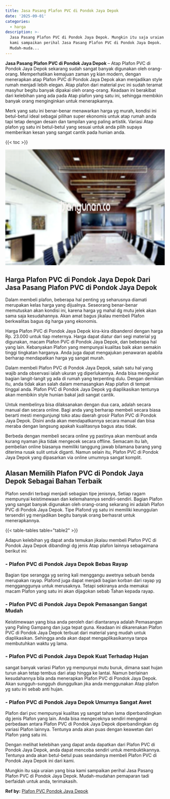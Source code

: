 ```yaml
---
title: Jasa Pasang Plafon PVC di Pondok Jaya Depok
date: '2025-09-01'
categories:
  - harga
description: >-
  Jasa Pasang Plafon PVC di Pondok Jaya Depok. Mungkin itu saja uraian yang bisa
  kami sampaikan perihal Jasa Pasang Plafon PVC di Pondok Jaya Depok.
  Mudah-muda...
---
```


**Jasa Pasang Plafon PVC di Pondok Jaya Depok** – Atap Plafon PVC di Pondok Jaya Depok sekarang sudah sangat banyak digunakan oleh orang-orang. Memperhatikan kemajuan zaman yg kian modern, dengan menerapkan atap Plafon PVC di Pondok Jaya Depok akan menjadikan style rumah menjadi lebih elegan. Atap plafon dari material pvc ini sudah teramat masyhur begitu banyak dipakai oleh orang-orang. Keadaan ini berakibat dari kelebihan yang ada pada Atap plafon yang satu ini, sehingga membikin banyak orang menginginkan untuk menerapkannya.

Merk yang satu ini benar-benar menawarkan harga yg murah, kondisi ini betul-betul ideal sebagai pilihan super ekonomis untuk atap rumah anda tapi tetap dengan desain dan tampilan yang paling artistik. Variasi Atap plafon yg satu ini betul-betul yang sesuai untuk anda pilih supaya memberikan kesan yang sangat cantik pada hunian anda.

{{< toc >}}

![Jasa Pasang Plafon PVC di Pondok Jaya Depok](/images/flafond-pvc-murah13.png)

## Harga Plafon PVC di Pondok Jaya Depok Dari Jasa Pasang Plafon PVC di Pondok Jaya Depok

Dalam membeli plafon, beberapa hal penting yg seharusnya diamati merupakan kelas harga yang dijualnya. Seseorang benar-benar memutuskan akan kondisi ini, karena harga yg mahal dg mutu jelek akan sama saja kesudahannya. Akan amat bagus jikalau membeli Plafon berkwalitas bagus dg harga yang ekonomis.

Harga Plafon PVC di Pondok Jaya Depok kira-kira dibanderol dengan harga Rp. 23.000 untuk tiap meternya. Harga dapat diatur dari segi material yg digunakan, macam Plafon PVC di Pondok Jaya Depok, dan beberapa hal yang lain. Kebanyakan Plafon yang mempunyai kualitas baik akan semakin tinggi tingkatan harganya. Anda juga dapat mengajukan penawaran apabila berharap mendapatkan harga yg sangat murah.

Dalam membeli Plafon PVC di Pondok Jaya Depok, salah satu hal yang wajib anda observasi ialah ukuran yg diperlukannya. Anda bisa mengukur bagian langit-langit yg ada di rumah yang terpenting dulu. Dengan demikian itu, anda tidak akan salah dalam memasangkan Atap plafon di tempat tinggal anda. Plafon PVC di Pondok Jaya Depok yg diaplikasikan tentunya akan membikin style hunian bakal jadi sangat cantik.

Untuk membelinya bisa dilaksanakan dengan dua cara, adalah secara manual dan secara online. Bagi anda yang berharap membeli secara biasa berarti mesti mengunjungi toko atau daerah grosir Plafon PVC di Pondok Jaya Depok. Disini anda akan mendapatkannya secara manual dan bisa meraba dengan langsung apakah kualitasnya bagus atau tidak.

Berbeda dengan membeli secara online yg pastinya akan membuat anda kurang nyaman jika tidak mengecek secara offline. Semacam itu lah, pembelian online biasanya memiliki tanggung jawab bilamana barang yang diterima rusak sulit untuk diganti. Namun selain itu, Plafon PVC di Pondok Jaya Depok yang dipasarkan via online umumnya sangat komplit.

## Alasan Memilih Plafon PVC di Pondok Jaya Depok Sebagai Bahan Terbaik

Plafon sendiri terbagi menjadi sebagian tipe jenisnya, Setiap ragam mempunyai keistimewaan dan kelemahannya sendiri-sendiri. Bagian Plafon yang sangat banyak digunakan oleh orang-orang sekarang ini adalah Plafon PVC di Pondok Jaya Depok. Tipe Plafond yg satu ini memiliki keunggulan tersendiri yg menjadikan begitu banyak orang berhasrat untuk menerapkannya.

{{< table-tables table="table2" >}}

Adapun kelebihan yg dapat anda temukan jikalau membeli Plafon PVC di Pondok Jaya Depok dibandingi dg jenis Atap plafon lainnya sebagaimana berikut ini:

### \- Plafon PVC di Pondok Jaya Depok Bebas Rayap

Bagian tipe serangga yg sering kali menggangu awetnya sebuah benda merupakan rayap. Plafond juga dapat menjadi bagian korban dari rayap yg mengganggunya untuk merusaknya. Tetapi sekiranya anda memakai macam Plafon yang satu ini akan dijagokan sebab Tahan kepada rayap.

### \- Plafon PVC di Pondok Jaya Depok Pemasangan Sangat Mudah

Keistimewaan yang bisa anda peroleh dari diantaranya adalah Pemasangan yang Paling Gampang dan juga tepat guna. Keadaan ini dikarenakan Plafon PVC di Pondok Jaya Depok terbuat dari material yang mudah untuk diaplikasikan. Sehingga anda akan dapat mengaplikasikannya tanpa membutuhkan waktu yg lama.

### \- Plafon PVC di Pondok Jaya Depok Kuat Terhadap Hujan

sangat banyak variasi Plafon yg mempunyai mutu buruk, dimana saat hujan turun akan tetap tembus dari atap hingga ke lantai. Namun berlainan kesudahannya bila anda menerapkan Plafon PVC di Pondok Jaya Depok. Akan sungguh-sungguh diunggulkan jika anda menggunakan Atap plafon yg satu ini sebab anti hujan.

### \- Plafon PVC di Pondok Jaya Depok Umurnya Sangat Awet

Plafon dari pvc mempunyai kualitas yg sangat tahan lama diperbandingkan dg jenis Plafon yang lain. Anda bisa mengeceknya sendiri mengenai perbedaan antara Plafon PVC di Pondok Jaya Depok diperbandingkan dg variasi Plafon lainnya. Tentunya anda akan puas dengan keawetan dari Plafon yang satu ini.

Dengan melihat kelebihan yang dapat anda dapatkan dari Plafon PVC di Pondok Jaya Depok, anda dapat mencoba sendiri untuk membuktikannya. Tentunya anda akan betul-betul puas seandainya membeli Plafon PVC di Pondok Jaya Depok ini dari kami.

Mungkin itu saja uraian yang bisa kami sampaikan perihal Jasa Pasang Plafon PVC di Pondok Jaya Depok. Mudah-mudahan pemaparan tadi berfaidah untuk anda, terimakasih.

**Ref by:** [Plafon PVC Pondok Jaya Depok](https://id.wikipedia.org/wiki/Plafon)
